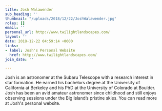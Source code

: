```yaml
---
title: Josh Walawender
sub_heading: ''
thumbnail: "/uploads/2018/12/22/JoshWalawender.jpg"
roles: []
email: ''
personal_url: http://www.twilightlandscapes.com/
layout: ''
date: 2018-12-22 04:59:14 +0000
links:
- label: Josh's Personal Website
  href: http://www.twilightlandscapes.com/
join_date: ''

---
```

Josh is an astronomer at the Subaru Telescope with a research interest in star formation. He earned his bachelors degree at the University of California at Berkeley and his PhD at the University of Colorado at Boulder. Josh has been an avid amateur astronomer since childhood and still enjoys observing sessions under the Big Island’s pristine skies. You can read more at Josh's personal website.